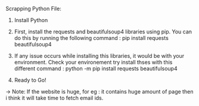 Scrapping Python File:

1) Install Python
2) First, install the requests and beautifulsoup4 libraries using pip. You can do this by running the following command : pip install requests beautifulsoup4
3) If any issue occurs while installing this libraries, it would be with your environment. Check your environement try install thses with this different command :
   python -m pip install requests beautifulsoup4

4) Ready to Go!

-> Note: If the website is huge, for eg : it contains huge amount of page then i think it will take time to fetch email ids.


